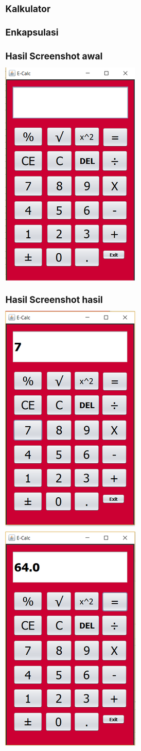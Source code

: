 # Kalkulator
# Enkapsulasi
# Hasil Screenshot awal
![alt text](https://github.com/farrelreginaldo/Kalkulator/blob/master/kalk%20awal.PNG?raw=true)
# Hasil Screenshot hasil
![alt text](https://github.com/farrelreginaldo/Kalkulator/blob/master/ecalc.PNG?raw=true)

![alt text](https://github.com/farrelreginaldo/Kalkulator/blob/master/kalk%2064.PNG?raw=true)
